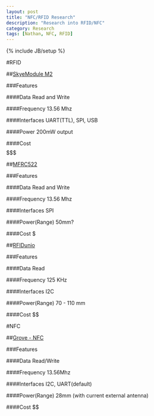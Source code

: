```yaml
---
layout: post
title: "NFC/RFID Research"
description: "Research into RFID/NFC"
category: Research
tags: [Nathan, NFC, RFID]
---
```

{% include JB/setup %}

#RFID

##[SkyeModule M2](http://www.skyetek.com/products/rfid/skyemodule-m2)

###Features

####Data
Read and Write

####Frequency
13.56 Mhz

####Interfaces
UART(TTL), SPI, USB

####Power
200mW output

####Cost
$$$$$$$

##[MFRC522](http://www.nxp.com/documents/data_sheet/MFRC522.pdf)

###Features

####Data
Read and Write

####Frequency
13.56 Mhz

####Interfaces
SPI

####Power(Range)
50mm?

####Cost
$

##[RFIDunio](http://www.trossenrobotics.com/rfiduino)

###Features

####Data
Read

####Frequency
125 KHz

####Interfaces
I2C

####Power(Range)
70 - 110 mm

####Cost
$$

#NFC

##[Grove - NFC](http://www.seeedstudio.com/depot/Grove-NFC-p-1804.html)

###Features

####Data
Read/Write

####Frequency
13.56Mhz

####Interfaces
I2C, UART(default)

####Power(Range)
28mm (with current external antenna)

####Cost
$$

<!---

##[]()

###Features

####Data

####Frequency

####Interfaces

####Power(Range)

####Cost














##[]()

###Features

####Data

####Frequency

####Interfaces

####Power(Range)

####Cost


-->